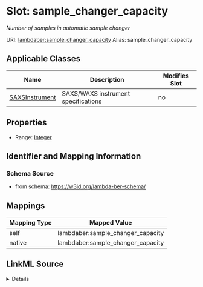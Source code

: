 

# Slot: sample_changer_capacity 


_Number of samples in automatic sample changer_





URI: [lambdaber:sample_changer_capacity](https://w3id.org/lambda-ber-schema/sample_changer_capacity)
Alias: sample_changer_capacity

<!-- no inheritance hierarchy -->





## Applicable Classes

| Name | Description | Modifies Slot |
| --- | --- | --- |
| [SAXSInstrument](SAXSInstrument.md) | SAXS/WAXS instrument specifications |  no  |






## Properties

* Range: [Integer](Integer.md)




## Identifier and Mapping Information






### Schema Source


* from schema: https://w3id.org/lambda-ber-schema/




## Mappings

| Mapping Type | Mapped Value |
| ---  | ---  |
| self | lambdaber:sample_changer_capacity |
| native | lambdaber:sample_changer_capacity |




## LinkML Source

<details>
```yaml
name: sample_changer_capacity
description: Number of samples in automatic sample changer
from_schema: https://w3id.org/lambda-ber-schema/
rank: 1000
alias: sample_changer_capacity
owner: SAXSInstrument
domain_of:
- SAXSInstrument
range: integer

```
</details>